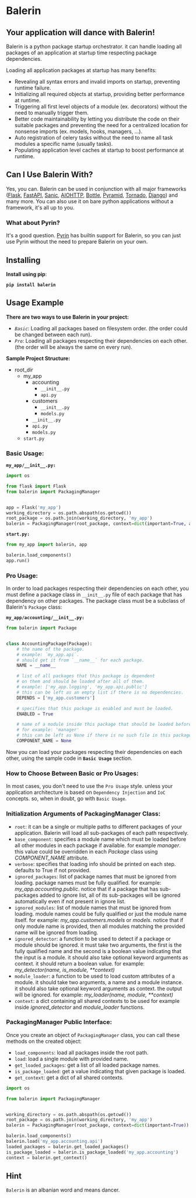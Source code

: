 # Balerin
## Your application will dance with Balerin!

Balerin is a python package startup orchestrator. it can handle loading all
packages of an application at startup time respecting package dependencies.

Loading all application packages at startup has many benefits:

- Revealing all syntax errors and invalid imports on startup, preventing runtime failure.
- Initializing all required objects at startup, providing better performance at runtime.
- Triggering all first level objects of a module (ex. decorators) without the need to 
  manually trigger them.
- Better code maintainability by letting you distribute the code on their suitable 
  packages and preventing the need for a centralized location for nonsense 
  imports (ex. models, hooks, managers, ...).
- Auto registration of celery tasks without the need to name all task modules a 
  specific name (usually tasks).
- Populating application level caches at startup to boost performance at runtime.

## Can I Use Balerin With?

Yes, you can. Balerin can be used in conjunction with all major frameworks 
([Flask](https://github.com/pallets/flask), [FastAPI](https://github.com/tiangolo/fastapi), 
 [Sanic](https://github.com/sanic-org/sanic), [AIOHTTP](https://github.com/aio-libs/aiohttp), 
 [Bottle](https://github.com/bottlepy/bottle), [Pyramid](https://github.com/Pylons/pyramid),
 [Tornado](https://github.com/tornadoweb/tornado), [Django](https://github.com/django/django))
and many more. You can also use it on bare python applications without a 
framework, it's all up to you.

### What about Pyrin?

It's a good question. [Pyrin](https://github.com/mononobi/pyrin) has builtin support for 
Balerin, so you can just use Pyrin without the need to prepare Balerin on your own.

## Installing

**Install using pip**:

**`pip install balerin`**

## Usage Example

**There are two ways to use Balerin in your project:**

- *`Basic`*: Loading all packages based on filesystem order.
  (the order could be changed between each run).
- *`Pro`*: Loading all packages respecting their dependencies on each other.
  (the order will be always the same on every run).

**Sample Project Structure:**

- root_dir
  - my_app
    - accounting
      - `__init__.py`
      - `api.py`
    - customers
      - `__init__.py`
      - `models.py`
    - `__init__.py`
    - `api.py`
    - `models.py`
  - `start.py`

### Basic Usage:

**`my_app/__init__.py:`**

```python
import os

from flask import Flask
from balerin import PackagingManager


app = Flask('my_app')
working_directory = os.path.abspath(os.getcwd())
root_package = os.path.join(working_directory, 'my_app')
balerin = PackagingManager(root_package, context=dict(important=True, app=app))
```

**`start.py:`**

```python
from my_app import balerin, app

balerin.load_components()
app.run()
```

### Pro Usage:

In order to load packages respecting their dependencies on each other, you must define 
a package class in `__init__.py` file of each package that has dependency on other packages.
The package class must be a subclass of Balerin's `Package` class:

**`my_app/accounting/__init__.py:`**

```python
from balerin import Package


class AccountingPackage(Package):
    # the name of the package.
    # example: `my_app.api`.
    # should get it from `__name__` for each package.
    NAME = __name__

    # list of all packages that this package is dependent
    # on them and should be loaded after all of them.
    # example: ['my_app.logging', 'my_app.api.public']
    # this can be left as an empty list if there is no dependencies.
    DEPENDS = ['my_app.customers']

    # specifies that this package is enabled and must be loaded.
    ENABLED = True

    # name of a module inside this package that should be loaded before all other modules.
    # for example: 'manager'
    # this can be left as None if there is no such file in this package needing early loading.
    COMPONENT_NAME = None
```

Now you can load your packages respecting their dependencies on each other, using 
the sample code in **`Basic Usage`** section.

### How to Choose Between Basic or Pro Usages:

In most cases, you don't need to use the `Pro Usage` style. unless your application 
architecture is based on `Dependency Injection` and `IoC` concepts. so, when in doubt, go 
with `Basic Usage`.

### Initialization Arguments of PackagingManager Class:

- `root`: it can be a single or multiple paths to different packages of your application.
          Balerin will load all sub-packages of each path respectively.
- `base_component`: specifies a module name which must be loaded before all other modules 
                    in each package if available. for example *manager*. this value could be 
                    overridden in each *Package* class using *COMPONENT_NAME* attribute.
- `verbose`: specifies that loading info should be printed on each step.
             defaults to True if not provided.
- `ignored_packages`: list of package names that must be ignored from loading. package names 
                      must be fully qualified. for example: *my_app.accounting.public*. 
                      notice that if a package that has sub-packages added to ignore list, 
                      all of its sub-packages will be ignored automatically even if not 
                      present in ignore list.
- `ignored_modules`: list of module names that must be ignored from loading. 
                     module names could be fully qualified or just the module name itself.
                     for example: *my_app.customers.models* or *models*.
                     notice that if only module name is provided, then all modules matching 
                     the provided name will be ignored from loading.
- `ignored_detector`: a function to be used to detect if a package or module should be ignored.
                      it must take two arguments, the first is the fully qualified name 
                      and the second is a boolean value indicating that the input is a module. 
                      it should also take optional keyword arguments as context. it should 
                      return a boolean value.
                      for example: *my_detector(name, is_module, \*\*context)*
- `module_loader`: a function to be used to load custom attributes of a module. 
                   it should take two arguments, a name and a module instance.  
                   it should also take optional keyword arguments as context. 
                   the output will be ignored. 
                   for example: *my_loader(name, module, \*\*context)*
- `context`: a dict containing all shared contexts to be used for example 
             inside *ignored_detector* and *module_loader* functions.

### PackagingManager Public Interface:

Once you create an object of `PackagingManager` class, you can call 
these methods on the created object:

- `load_components`: load all packages inside the root path.
- `load`: load a single module with provided name.
- `get_loaded_packages`: get a list of all loaded package names.
- `is_package_loaded`: get a value indicating that given package is loaded.
- `get_context`: get a dict of all shared contexts.

```python
import os

from balerin import PackagingManager


working_directory = os.path.abspath(os.getcwd())
root_package = os.path.join(working_directory, 'my_app')
balerin = PackagingManager(root_package, context=dict(important=True))

balerin.load_components()
balerin.load('my_app.accounting.api')
loaded_packages = balerin.get_loaded_packages()
is_package_loaded = balerin.is_package_loaded('my_app.accounting')
context = balerin.get_context()
```

## Hint

`Balerin` is an albanian word and means dancer.
